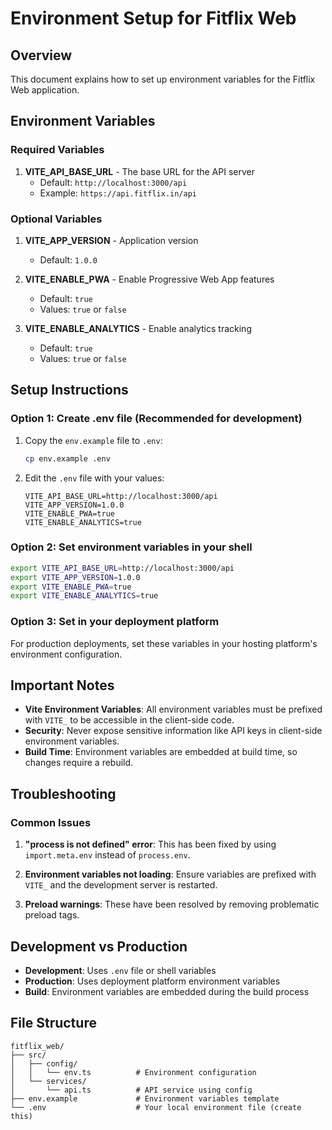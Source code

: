 # Environment Setup for Fitflix Web

## Overview
This document explains how to set up environment variables for the Fitflix Web application.

## Environment Variables

### Required Variables

1. **VITE_API_BASE_URL** - The base URL for the API server
   - Default: `http://localhost:3000/api`
   - Example: `https://api.fitflix.in/api`

### Optional Variables

1. **VITE_APP_VERSION** - Application version
   - Default: `1.0.0`

2. **VITE_ENABLE_PWA** - Enable Progressive Web App features
   - Default: `true`
   - Values: `true` or `false`

3. **VITE_ENABLE_ANALYTICS** - Enable analytics tracking
   - Default: `true`
   - Values: `true` or `false`

## Setup Instructions

### Option 1: Create .env file (Recommended for development)

1. Copy the `env.example` file to `.env`:
   ```bash
   cp env.example .env
   ```

2. Edit the `.env` file with your values:
   ```env
   VITE_API_BASE_URL=http://localhost:3000/api
   VITE_APP_VERSION=1.0.0
   VITE_ENABLE_PWA=true
   VITE_ENABLE_ANALYTICS=true
   ```

### Option 2: Set environment variables in your shell

```bash
export VITE_API_BASE_URL=http://localhost:3000/api
export VITE_APP_VERSION=1.0.0
export VITE_ENABLE_PWA=true
export VITE_ENABLE_ANALYTICS=true
```

### Option 3: Set in your deployment platform

For production deployments, set these variables in your hosting platform's environment configuration.

## Important Notes

- **Vite Environment Variables**: All environment variables must be prefixed with `VITE_` to be accessible in the client-side code.
- **Security**: Never expose sensitive information like API keys in client-side environment variables.
- **Build Time**: Environment variables are embedded at build time, so changes require a rebuild.

## Troubleshooting

### Common Issues

1. **"process is not defined" error**: This has been fixed by using `import.meta.env` instead of `process.env`.

2. **Environment variables not loading**: Ensure variables are prefixed with `VITE_` and the development server is restarted.

3. **Preload warnings**: These have been resolved by removing problematic preload tags.

## Development vs Production

- **Development**: Uses `.env` file or shell variables
- **Production**: Uses deployment platform environment variables
- **Build**: Environment variables are embedded during the build process

## File Structure

```
fitflix_web/
├── src/
│   ├── config/
│   │   └── env.ts          # Environment configuration
│   └── services/
│       └── api.ts          # API service using config
├── env.example             # Environment variables template
└── .env                    # Your local environment file (create this)
```
